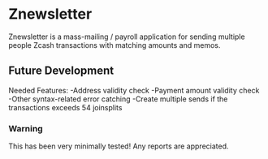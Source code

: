 # Znewsletter
Znewsletter is a mass-mailing / payroll application for sending multiple people Zcash transactions with matching amounts and memos.

## Future Development
Needed Features:
-Address validity check
-Payment amount validity check
-Other syntax-related error catching
-Create multiple sends if the transactions exceeds 54 joinsplits


### Warning

This has been very minimally tested! Any reports are appreciated.